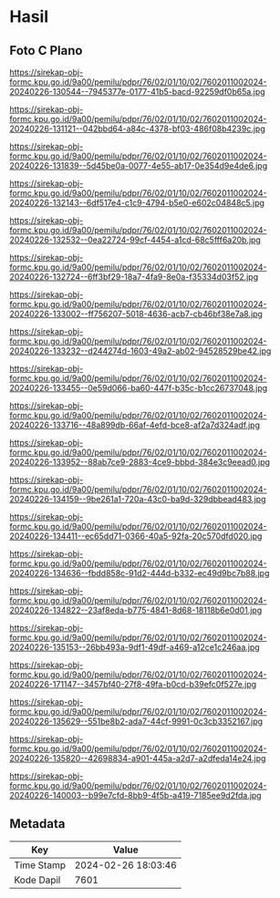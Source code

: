 # Hasil

## Foto C Plano

https://sirekap-obj-formc.kpu.go.id/9a00/pemilu/pdpr/76/02/01/10/02/7602011002024-20240226-130544--7945377e-0177-41b5-bacd-92259df0b65a.jpg

https://sirekap-obj-formc.kpu.go.id/9a00/pemilu/pdpr/76/02/01/10/02/7602011002024-20240226-131121--042bbd64-a84c-4378-bf03-486f08b4239c.jpg

https://sirekap-obj-formc.kpu.go.id/9a00/pemilu/pdpr/76/02/01/10/02/7602011002024-20240226-131839--5d45be0a-0077-4e55-ab17-0e354d9e4de6.jpg

https://sirekap-obj-formc.kpu.go.id/9a00/pemilu/pdpr/76/02/01/10/02/7602011002024-20240226-132143--6df517e4-c1c9-4794-b5e0-e602c04848c5.jpg

https://sirekap-obj-formc.kpu.go.id/9a00/pemilu/pdpr/76/02/01/10/02/7602011002024-20240226-132532--0ea22724-99cf-4454-a1cd-68c5fff6a20b.jpg

https://sirekap-obj-formc.kpu.go.id/9a00/pemilu/pdpr/76/02/01/10/02/7602011002024-20240226-132724--6ff3bf29-18a7-4fa9-8e0a-f35334d03f52.jpg

https://sirekap-obj-formc.kpu.go.id/9a00/pemilu/pdpr/76/02/01/10/02/7602011002024-20240226-133002--ff756207-5018-4636-acb7-cb46bf38e7a8.jpg

https://sirekap-obj-formc.kpu.go.id/9a00/pemilu/pdpr/76/02/01/10/02/7602011002024-20240226-133232--d244274d-1603-49a2-ab02-94528529be42.jpg

https://sirekap-obj-formc.kpu.go.id/9a00/pemilu/pdpr/76/02/01/10/02/7602011002024-20240226-133455--0e59d066-ba60-447f-b35c-b1cc26737048.jpg

https://sirekap-obj-formc.kpu.go.id/9a00/pemilu/pdpr/76/02/01/10/02/7602011002024-20240226-133716--48a899db-66af-4efd-bce8-af2a7d324adf.jpg

https://sirekap-obj-formc.kpu.go.id/9a00/pemilu/pdpr/76/02/01/10/02/7602011002024-20240226-133952--88ab7ce9-2883-4ce9-bbbd-384e3c9eead0.jpg

https://sirekap-obj-formc.kpu.go.id/9a00/pemilu/pdpr/76/02/01/10/02/7602011002024-20240226-134159--9be261a1-720a-43c0-ba9d-329dbbead483.jpg

https://sirekap-obj-formc.kpu.go.id/9a00/pemilu/pdpr/76/02/01/10/02/7602011002024-20240226-134411--ec65dd71-0366-40a5-92fa-20c570dfd020.jpg

https://sirekap-obj-formc.kpu.go.id/9a00/pemilu/pdpr/76/02/01/10/02/7602011002024-20240226-134636--fbdd858c-91d2-444d-b332-ec49d9bc7b88.jpg

https://sirekap-obj-formc.kpu.go.id/9a00/pemilu/pdpr/76/02/01/10/02/7602011002024-20240226-134822--23af8eda-b775-4841-8d68-18118b6e0d01.jpg

https://sirekap-obj-formc.kpu.go.id/9a00/pemilu/pdpr/76/02/01/10/02/7602011002024-20240226-135153--26bb493a-9df1-49df-a469-a12ce1c246aa.jpg

https://sirekap-obj-formc.kpu.go.id/9a00/pemilu/pdpr/76/02/01/10/02/7602011002024-20240226-171147--3457bf40-27f8-49fa-b0cd-b39efc0f527e.jpg

https://sirekap-obj-formc.kpu.go.id/9a00/pemilu/pdpr/76/02/01/10/02/7602011002024-20240226-135629--551be8b2-ada7-44cf-9991-0c3cb3352167.jpg

https://sirekap-obj-formc.kpu.go.id/9a00/pemilu/pdpr/76/02/01/10/02/7602011002024-20240226-135820--42698834-a901-445a-a2d7-a2dfeda14e24.jpg

https://sirekap-obj-formc.kpu.go.id/9a00/pemilu/pdpr/76/02/01/10/02/7602011002024-20240226-140003--b99e7cfd-8bb9-4f5b-a419-7185ee9d2fda.jpg


## Metadata

| Key        | Value               |
| ---------- | ------------------- |
| Time Stamp | 2024-02-26 18:03:46 |
| Kode Dapil | 7601                |



